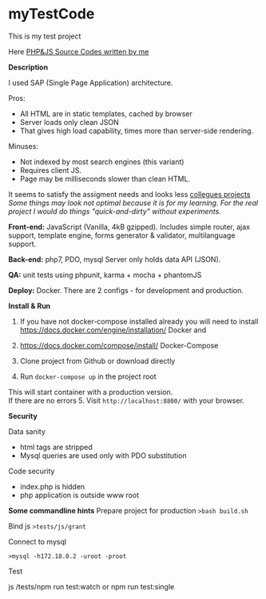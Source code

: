 # myTestCode

This is my test project

Here  [PHP&JS Source Codes written by me](tree/master/!sources)

**Description**

I used SAP (Single Page Application) architecture. 

Pros:  
- All HTML are in static templates, cached by browser
- Server loads only clean JSON
- That gives high load capability, times more than server-side rendering.

Minuses:
- Not indexed by most search engines (this variant)
- Requires client JS.
- Page may be milliseconds slower than clean HTML.  

It seems to satisfy the assigment needs and looks less [collegues projects](https://www.google.com.ua/search?dcr=0&ei=3dr-WcfKNujM6AT10azYDA&q=github+webmasters+forge+%D0%B7%D0%B0%D0%B4%D0%B0%D0%BD%D0%B8%D0%B5&oq=github+webmasters+forge+%D0%B7%D0%B0%D0%B4%D0%B0%D0%BD%D0%B8%D0%B5&gs_l=psy-ab.3...62369.64715.0.65171.8.8.0.0.0.0.134.906.0j8.8.0....0...1.1.64.psy-ab..1.0.0....0.TEYegDlGjfM)
*Some things may look not optimal because it is for my learning.
For the real project I would do things "quick-and-dirty" without  experiments.*

 
**Front-end:**  JavaScript (Vanilla, 4kB gzipped). Includes simple router, ajax support, template engine, forms generator & validator, multilanguage support.  

**Back-end:** php7, PDO, mysql 
Server only holds data API (JSON). 

**QA:** unit tests using phpunit, karma + mocha + phantomJS 

**Deploy:** Docker. There  are  2 configs - for development and production.  


**Install & Run** 

1. If you have not docker-compose installed already you will need to install 
https://docs.docker.com/engine/installation/ Docker and 
2. https://docs.docker.com/compose/install/ Docker-Compose


3. Clone project from Github
or download directly 

4. Run `docker-compose up` in the project root
  
This will start container with a production version.  
If there are no errors 
5. Visit  `http://localhost:8800/` with your browser. 


**Security**

Data sanity
- html tags are stripped
- Mysql queries are used only with PDO substitution 

Code security 

- index.php is hidden
- php application is outside www root



**Some commandline hints**
Prepare project for production
`>bash build.sh `

Bind js
`>tests/js/grant`


Connect to mysql 

`>mysql -h172.18.0.2 -uroot -proot`


Test

js 
/tests/npm run test:watch
or 
npm run test:single
